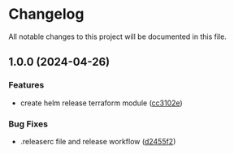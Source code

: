 # Changelog

All notable changes to this project will be documented in this file.

## 1.0.0 (2024-04-26)


### Features

* create helm release terraform module ([cc3102e](https://github.com/cgarcia-l/terraform-helm-release/commit/cc3102e3d5912d129342081b2f51d596bcde5973))


### Bug Fixes

* .releaserc file and release workflow ([d2455f2](https://github.com/cgarcia-l/terraform-helm-release/commit/d2455f2537081bca419896e01a69c1627bcd4dd8))
